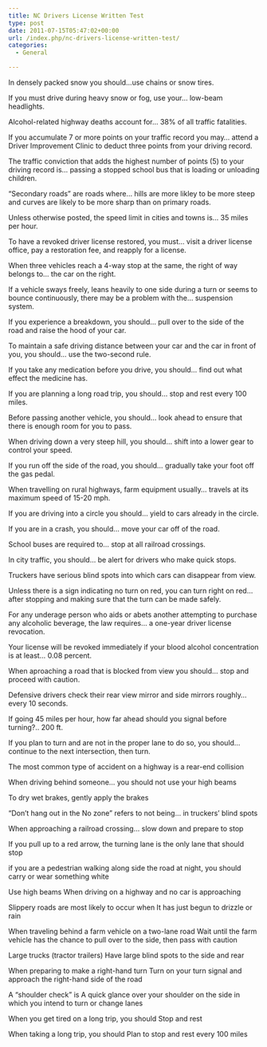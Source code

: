 ```yaml
---
title: NC Drivers License Written Test
type: post
date: 2011-07-15T05:47:02+00:00
url: /index.php/nc-drivers-license-written-test/
categories:
  - General

---
```

In densely packed snow you should&#8230;use chains or snow tires.
  
If you must drive during heavy snow or fog, use your&#8230; low-beam headlights.
  
Alcohol-related highway deaths account for&#8230; 38% of all traffic fatalities.
  
If you accumulate 7 or more points on your traffic record you may&#8230; attend a Driver Improvement Clinic to deduct three points from your driving record.
  
The traffic conviction that adds the highest number of points (5) to your driving record is&#8230; passing a stopped school bus that is loading or unloading children.
  
&#8220;Secondary roads&#8221; are roads where&#8230; hills are more likley to be more steep and curves are likely to be more sharp than on primary roads.
  
Unless otherwise posted, the speed limit in cities and towns is&#8230; 35 miles per hour.
  
To have a revoked driver license restored, you must&#8230; visit a driver license office, pay a restoration fee, and reapply for a license.
  
When three vehicles reach a 4-way stop at the same, the right of way belongs to&#8230; the car on the right.
  
If a vehicle sways freely, leans heavily to one side during a turn or seems to bounce continuously, there may be a problem with the&#8230; suspension system.
  
If you experience a breakdown, you should&#8230; pull over to the side of the road and raise the hood of your car.
  
To maintain a safe driving distance between your car and the car in front of you, you should&#8230; use the two-second rule.
  
If you take any medication before you drive, you should&#8230; find out what effect the medicine has.
  
If you are planning a long road trip, you should&#8230; stop and rest every 100 miles.
  
Before passing another vehicle, you should&#8230; look ahead to ensure that there is enough room for you to pass.
  
When driving down a very steep hill, you should&#8230; shift into a lower gear to control your speed.
  
If you run off the side of the road, you should&#8230; gradually take your foot off the gas pedal.
  
When travelling on rural highways, farm equipment usually&#8230; travels at its maximum speed of 15-20 mph.
  
If you are driving into a circle you should&#8230; yield to cars already in the circle.
  
If you are in a crash, you should&#8230; move your car off of the road.
  
School buses are required to&#8230; stop at all railroad crossings.
  
In city traffic, you should&#8230; be alert for drivers who make quick stops.
  
Truckers have serious blind spots into which cars can disappear from view.
  
Unless there is a sign indicating no turn on red, you can turn right on red&#8230; after stopping and making sure that the turn can be made safely.
  
For any underage person who aids or abets another attempting to purchase any alcoholic beverage, the law requires&#8230; a one-year driver license revocation.
  
Your license will be revoked immediately if your blood alcohol concentration is at least&#8230; 0.08 percent.
  
When aproaching a road that is blocked from view you should&#8230; stop and proceed with caution.
  
Defensive drivers check their rear view mirror and side mirrors roughly&#8230; every 10 seconds.
  
If going 45 miles per hour, how far ahead should you signal before turning?.. 200 ft.
  
If you plan to turn and are not in the proper lane to do so, you should&#8230; continue to the next intersection, then turn.
  
The most common type of accident on a highway is a rear-end collision
  
When driving behind someone&#8230; you should not use your high beams
  
To dry wet brakes, gently apply the brakes
  
&#8220;Don&#8217;t hang out in the No zone&#8221; refers to not being&#8230; in truckers&#8217; blind spots
  
When approaching a railroad crossing&#8230; slow down and prepare to stop
  
If you pull up to a red arrow, the turning lane is the only lane that should stop
  
if you are a pedestrian walking along side the road at night, you should carry or wear something white
  
Use high beams When driving on a highway and no car is approaching
  
Slippery roads are most likely to occur when It has just begun to drizzle or rain
  
When traveling behind a farm vehicle on a two-lane road Wait until the farm vehicle has the chance to pull over to the side, then pass with caution
  
Large trucks (tractor trailers) Have large blind spots to the side and rear
  
When preparing to make a right-hand turn Turn on your turn signal and approach the right-hand side of the road
  
A &#8220;shoulder check&#8221; is A quick glance over your shoulder on the side in which you intend to turn or change lanes
  
When you get tired on a long trip, you should Stop and rest
  
When taking a long trip, you should Plan to stop and rest every 100 miles